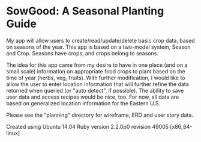 # SowGood: A Seasonal Planting Guide

My app will allow users to create/read/update/delete basic crop data, based on seasons of the year.  This app is based on a two-model system, Season and Crop.  Seasons have crops, and crops belong to seasons.

The idea for this app came from my desire to have in one place (and on a small scale) information on appropriate food crops to plant based on the time of year (herbs, veg, fruits).  With further modification, I would like to allow the user to enter location information that will further refine the data returned when queried (or "auto detect", if possible).  The ability to save user data and access recipes would be nice, too.  For now, all data are based on generalized location information for the Eastern U.S.

Please see the "planning" directory for wireframe, ERD and user story data.

Created using Ubuntu 14.04
Ruby version 2.2.0p0 revision 49005 [x86_64-linux]
